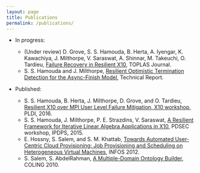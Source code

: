 ```yaml
---
layout: page
title: Publications
permalink: /publications/
---
```

- In progress:
	* (Under review) D. Grove, S. S. Hamouda, B. Herta, A. Iyengar, K. Kawachiya, J. Milthorpe, V. Saraswat, A. Shinnar, M. Takeuchi, O. Tardieu, [Failure Recovery in Resilient X10](http://domino.research.ibm.com/library/cyberdig.nsf/papers/F6FD6AF7798BA365852581780055018E/$File/rc25660.pdf), TOPLAS Journal.
	* S. S. Hamouda and J. Milthorpe, [Resilient Optimistic Termination Detection for the Async-Finish Model](papers/OptFinishTechReport.pdf), Technical Report.

- Published:
	* S. S. Hamouda, B. Herta, J. Milthorpe, D. Grove, and O. Tardieu, [Resilient X10 over MPI User Level Failure Mitigation, X10 workshop](https://dl.acm.org/citation.cfm?id=2931030), PLDI, 2016.
	* S. S. Hamouda, J. Milthorpe, P. E. Strazdins, V. Saraswat, [A Resilient Framework for Iterative Linear Algebra Applications in X10](http://ieeexplore.ieee.org/abstract/document/7284416/), PDSEC workshop, IPDPS, 2015.
	* E. Hossny, S. Salem, and S. M. Khattab, [Towards Automated User-Centric Cloud Provisioning: Job Provisioning and Scheduling on Heterogeneous Virtual Machines](http://ieeexplore.ieee.org/abstract/document/6236557/), INFOS 2012.
	* S. Salem, S. AbdelRahman, [A Multiple-Domain Ontology Builder](https://dl.acm.org/citation.cfm?id=1873890), COLING 2010.

